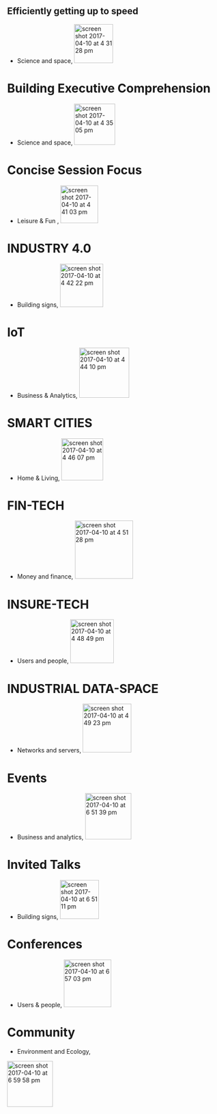 ## Efficiently getting up to speed

* Science and space, <img width="91" alt="screen shot 2017-04-10 at 4 31 28 pm" src="https://github.kigroup.de/storage/user/18/files/2e00b122-1e0b-11e7-918a-a31f7d7c2ca4">

# Building Executive Comprehension

* Science and space, <img width="96" alt="screen shot 2017-04-10 at 4 35 05 pm" src="https://github.kigroup.de/storage/user/18/files/b45fc780-1e0b-11e7-94e5-1dbd2db45db6">

# Concise Session Focus

* Leisure & Fun , <img width="88" alt="screen shot 2017-04-10 at 4 41 03 pm" src="https://github.kigroup.de/storage/user/18/files/93223b56-1e0c-11e7-87e3-86ae84fc0536">






# INDUSTRY 4.0 

* Building signs, <img width="101" alt="screen shot 2017-04-10 at 4 42 22 pm" src="https://github.kigroup.de/storage/user/18/files/ba708c6c-1e0c-11e7-8575-2781116eb63c">


# IoT

* Business & Analytics, <img width="117" alt="screen shot 2017-04-10 at 4 44 10 pm" src="https://github.kigroup.de/storage/user/18/files/f9433dea-1e0c-11e7-9709-a10617daa35e">


# SMART CITIES

* Home & Living, <img width="98" alt="screen shot 2017-04-10 at 4 46 07 pm" src="https://github.kigroup.de/storage/user/18/files/3f0a0e9e-1e0d-11e7-981a-1c2e2ae86a6f">

# FIN-TECH

* Money and finance, <img width="136" alt="screen shot 2017-04-10 at 4 51 28 pm" src="https://github.kigroup.de/storage/user/18/files/fd15a4e8-1e0d-11e7-8971-6182f73fb1fd">


# INSURE-TECH

* Users and people, <img width="102" alt="screen shot 2017-04-10 at 4 48 49 pm" src="https://github.kigroup.de/storage/user/18/files/9a14dd64-1e0d-11e7-8675-1173e80db9d8">


# INDUSTRIAL DATA-SPACE

* Networks and servers, <img width="114" alt="screen shot 2017-04-10 at 4 49 23 pm" src="https://github.kigroup.de/storage/user/18/files/befb2160-1e0d-11e7-9aba-1ebd77112ae0">



# Events

* Business and analytics, <img width="108" alt="screen shot 2017-04-10 at 6 51 39 pm" src="https://github.kigroup.de/storage/user/18/files/c8e6dc4e-1e1e-11e7-861f-df5c9ac51daa">


# Invited Talks

* Building signs, <img width="91" alt="screen shot 2017-04-10 at 6 51 11 pm" src="https://github.kigroup.de/storage/user/18/files/3b854b3c-1e1f-11e7-9d62-b28a4c121d92">


# Conferences

* Users & people, <img width="111" alt="screen shot 2017-04-10 at 6 57 03 pm" src="https://github.kigroup.de/storage/user/18/files/8a23554a-1e1f-11e7-9f01-9b41802f3f58">


# Community

* Environment and Ecology, 
<img width="107" alt="screen shot 2017-04-10 at 6 59 58 pm" src="https://github.kigroup.de/storage/user/18/files/f2749820-1e1f-11e7-8d10-298a992c5147">


